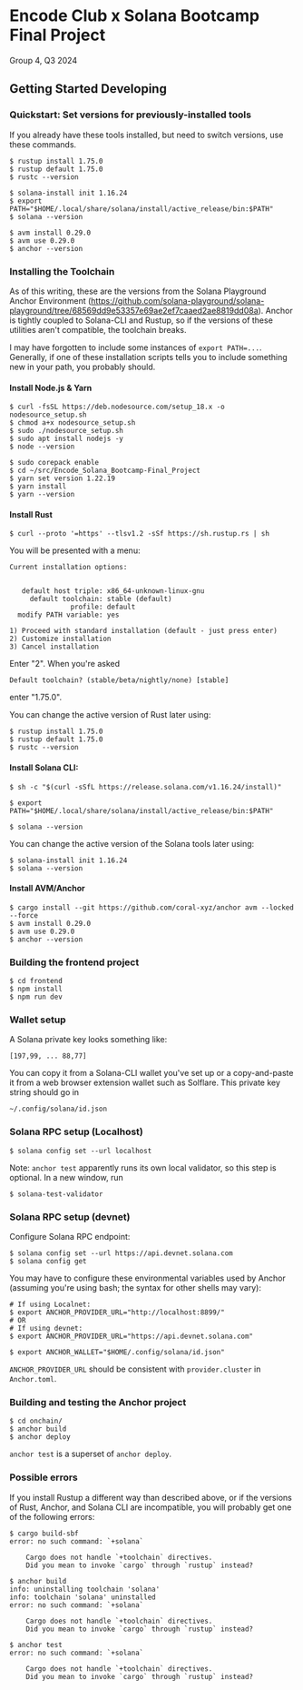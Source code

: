 # Encode Club x Solana Bootcamp Final Project
Group 4, Q3 2024

## Getting Started Developing
### Quickstart: Set versions for previously-installed tools
If you already have these tools installed, but need to switch versions, use these commands.
```
$ rustup install 1.75.0
$ rustup default 1.75.0
$ rustc --version

$ solana-install init 1.16.24
$ export PATH="$HOME/.local/share/solana/install/active_release/bin:$PATH"
$ solana --version

$ avm install 0.29.0
$ avm use 0.29.0
$ anchor --version
```

### Installing the Toolchain
As of this writing, these are the versions from the Solana Playground Anchor Environment (https://github.com/solana-playground/solana-playground/tree/68569dd9e53357e69ae2ef7caaed2ae8819dd08a). Anchor is tightly coupled to Solana-CLI and Rustup, so if the versions of these utilities aren't compatible, the toolchain breaks.

I may have forgotten to include some instances of `export PATH=...`. Generally, if one of these installation scripts tells you to include something new in your path, you probably should.

#### Install Node.js & Yarn
```
$ curl -fsSL https://deb.nodesource.com/setup_18.x -o nodesource_setup.sh
$ chmod a+x nodesource_setup.sh
$ sudo ./nodesource_setup.sh
$ sudo apt install nodejs -y
$ node --version

$ sudo corepack enable
$ cd ~/src/Encode_Solana_Bootcamp-Final_Project
$ yarn set version 1.22.19
$ yarn install
$ yarn --version
```

#### Install Rust
```
$ curl --proto '=https' --tlsv1.2 -sSf https://sh.rustup.rs | sh
```
You will be presented with a menu:
```
Current installation options:


   default host triple: x86_64-unknown-linux-gnu
     default toolchain: stable (default)
               profile: default
  modify PATH variable: yes

1) Proceed with standard installation (default - just press enter)
2) Customize installation
3) Cancel installation
```
Enter "2". When you're asked
```
Default toolchain? (stable/beta/nightly/none) [stable]
```
enter "1.75.0".

You can change the active version of Rust later using:
```
$ rustup install 1.75.0
$ rustup default 1.75.0
$ rustc --version
```

#### Install Solana CLI:
```
$ sh -c "$(curl -sSfL https://release.solana.com/v1.16.24/install)"

$ export PATH="$HOME/.local/share/solana/install/active_release/bin:$PATH"

$ solana --version
```

You can change the active version of the Solana tools later using:
```
$ solana-install init 1.16.24
$ solana --version
```

#### Install AVM/Anchor
```
$ cargo install --git https://github.com/coral-xyz/anchor avm --locked --force
$ avm install 0.29.0
$ avm use 0.29.0
$ anchor --version
```

### Building the frontend project
```
$ cd frontend
$ npm install
$ npm run dev
```

### Wallet setup
A Solana private key looks something like:
```
[197,99, ... 88,77]
```
You can copy it from a Solana-CLI wallet you've set up or a copy-and-paste it from a web browser extension wallet such as Solflare. This private key string should go in
```
~/.config/solana/id.json
```

### Solana RPC setup (Localhost)
```
$ solana config set --url localhost
```

Note: `anchor test` apparently runs its own local validator, so this step is optional. In a new window, run
```
$ solana-test-validator
```

### Solana RPC setup (devnet)
Configure Solana RPC endpoint:
```
$ solana config set --url https://api.devnet.solana.com
$ solana config get
```

You may have to configure these environmental variables used by Anchor (assuming you're using bash; the syntax for other shells may vary):
```
# If using Localnet:
$ export ANCHOR_PROVIDER_URL="http://localhost:8899/"
# OR
# If using devnet:
$ export ANCHOR_PROVIDER_URL="https://api.devnet.solana.com"

$ export ANCHOR_WALLET="$HOME/.config/solana/id.json"
```
`ANCHOR_PROVIDER_URL` should be consistent with `provider.cluster` in `Anchor.toml`.

### Building and testing the Anchor project
```
$ cd onchain/
$ anchor build
$ anchor deploy
```

```anchor test``` is a superset of ```anchor deploy```.

### Possible errors
If you install Rustup a different way than described above, or if the versions of Rust, Anchor, and Solana CLI are incompatible, you will probably get one of the following errors:

```
$ cargo build-sbf
error: no such command: `+solana`

	Cargo does not handle `+toolchain` directives.
	Did you mean to invoke `cargo` through `rustup` instead?
```

```
$ anchor build
info: uninstalling toolchain 'solana'
info: toolchain 'solana' uninstalled
error: no such command: `+solana`

	Cargo does not handle `+toolchain` directives.
	Did you mean to invoke `cargo` through `rustup` instead?
```

```
$ anchor test
error: no such command: `+solana`

	Cargo does not handle `+toolchain` directives.
	Did you mean to invoke `cargo` through `rustup` instead?
```

